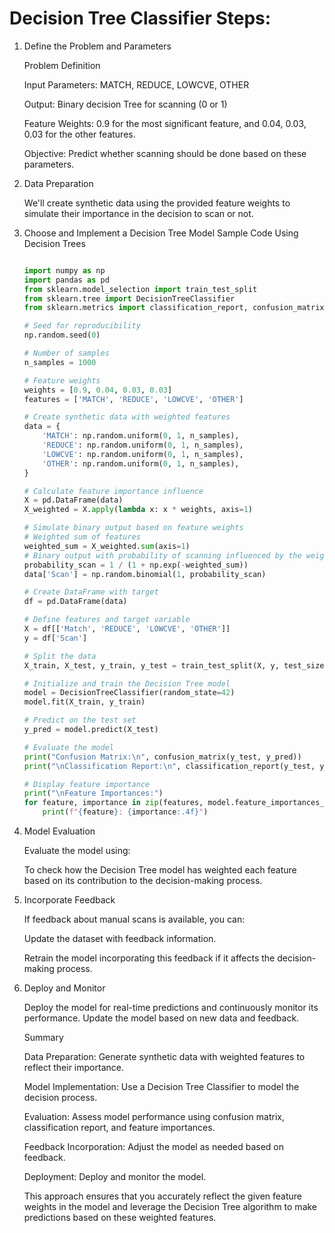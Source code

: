 # Decision Tree Classifier Steps:

1. Define the Problem and Parameters
   
    Problem Definition

    Input Parameters: MATCH, REDUCE, LOWCVE, OTHER

    Output: Binary decision Tree for scanning (0 or 1)

    Feature Weights: 0.9 for the most significant feature, and 0.04, 0.03, 0.03 for the other features.

    Objective: Predict whether scanning should be done based on these parameters.

1. Data Preparation
   
    We'll create synthetic data using the provided feature weights to simulate their importance in the decision to scan or not.

1. Choose and Implement a Decision Tree Model
    Sample Code Using Decision Trees
    ```python
    
    import numpy as np
    import pandas as pd
    from sklearn.model_selection import train_test_split
    from sklearn.tree import DecisionTreeClassifier
    from sklearn.metrics import classification_report, confusion_matrix
    
    # Seed for reproducibility
    np.random.seed(0)
    
    # Number of samples
    n_samples = 1000
    
    # Feature weights
    weights = [0.9, 0.04, 0.03, 0.03]
    features = ['MATCH', 'REDUCE', 'LOWCVE', 'OTHER']
    
    # Create synthetic data with weighted features
    data = {
        'MATCH': np.random.uniform(0, 1, n_samples),
        'REDUCE': np.random.uniform(0, 1, n_samples),
        'LOWCVE': np.random.uniform(0, 1, n_samples),
        'OTHER': np.random.uniform(0, 1, n_samples),
    }
    
    # Calculate feature importance influence
    X = pd.DataFrame(data)
    X_weighted = X.apply(lambda x: x * weights, axis=1)
    
    # Simulate binary output based on feature weights
    # Weighted sum of features
    weighted_sum = X_weighted.sum(axis=1)
    # Binary output with probability of scanning influenced by the weighted sum
    probability_scan = 1 / (1 + np.exp(-weighted_sum))
    data['Scan'] = np.random.binomial(1, probability_scan)
    
    # Create DataFrame with target
    df = pd.DataFrame(data)
    
    # Define features and target variable
    X = df[['Match', 'REDUCE', 'LOWCVE', 'OTHER']]
    y = df['Scan']
    
    # Split the data
    X_train, X_test, y_train, y_test = train_test_split(X, y, test_size=0.3, random_state=42)
    
    # Initialize and train the Decision Tree model
    model = DecisionTreeClassifier(random_state=42)
    model.fit(X_train, y_train)
    
    # Predict on the test set
    y_pred = model.predict(X_test)
    
    # Evaluate the model
    print("Confusion Matrix:\n", confusion_matrix(y_test, y_pred))
    print("\nClassification Report:\n", classification_report(y_test, y_pred))
    
    # Display feature importance
    print("\nFeature Importances:")
    for feature, importance in zip(features, model.feature_importances_):
        print(f"{feature}: {importance:.4f}")
    ```
1. Model Evaluation
   
    Evaluate the model using:

    To check how the Decision Tree model has weighted each feature based on its contribution to the decision-making process.

1. Incorporate Feedback

    If feedback about manual scans is available, you can:

    Update the dataset with feedback information.

    Retrain the model incorporating this feedback if it affects the decision-making process.

1. Deploy and Monitor

    Deploy the model for real-time predictions and continuously monitor its performance. Update the model based on new data and feedback.

    Summary

    Data Preparation: Generate synthetic data with weighted features to reflect their importance.

    Model Implementation: Use a Decision Tree Classifier to model the decision process.

    Evaluation: Assess model performance using confusion matrix, classification report, and feature importances.
   
    Feedback Incorporation: Adjust the model as needed based on feedback.

    Deployment: Deploy and monitor the model.

    This approach ensures that you accurately reflect the given feature weights in the model and leverage the Decision Tree algorithm to make predictions based on these weighted features.


